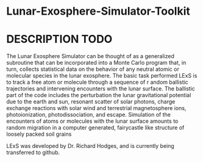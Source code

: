 # Lunar-Exosphere-Simulator-Toolkit
# DESCRIPTION TODO

The Lunar Exosphere Simulator can be thought of as a generalized subroutine that can be
incorporated into a Monte Carlo program that, in turn, collects statistical data on the
behavior of any neutral atomic or molecular species in the lunar exosphere. The basic task
performed LExS is to track a free atom or molecule through a sequence of r
andom ballistic trajectories and intervening encounters with the lunar surface. The ballistic part of the
code includes the perturbation the lunar gravitational potential due to the earth and sun,
resonant scatter of solar photons, charge exchange reactions with solar wind and
terrestrial magnetosphere ions, photoionization, photodissociation, and escape.
Simulation of the encounters of atoms or molecules with the lunar surface amounts to
random migration in a computer generated, fairycastle like structure of loosely packed
soil grains

LExS was developed by Dr. Richard Hodges, and is currently being transferred to github.
